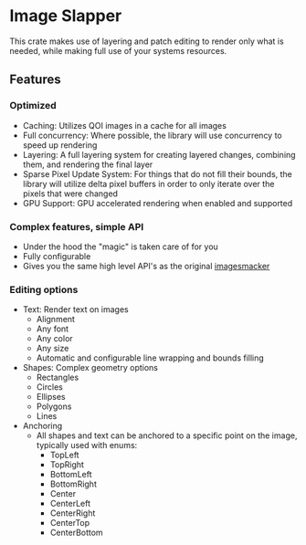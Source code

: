 # Image Slapper

This crate makes use of layering and patch editing to render only what is needed, while making full use of your systems resources.

## Features

### Optimized

- Caching: Utilizes QOI images in a cache for all images
- Full concurrency: Where possible, the library will use concurrency to speed up rendering
- Layering: A full layering system for creating layered changes, combining them, and rendering the final layer
- Sparse Pixel Update System: For things that do not fill their bounds, the library will utilize delta pixel buffers in order to only iterate over the pixels that were changed
- GPU Support: GPU accelerated rendering when enabled and supported

### Complex features, simple API

- Under the hood the "magic" is taken care of for you
- Fully configurable
- Gives you the same high level API's as the original [imagesmacker](https://github.com/whinee/imagesmacker)

### Editing options

- Text: Render text on images
  - Alignment
  - Any font
  - Any color
  - Any size
  - Automatic and configurable line wrapping and bounds filling
- Shapes: Complex geometry options
  - Rectangles
  - Circles
  - Ellipses
  - Polygons
  - Lines
- Anchoring
  - All shapes and text can be anchored to a specific point on the image, typically used with enums:
    - TopLeft
    - TopRight
    - BottomLeft
    - BottomRight
    - Center
    - CenterLeft
    - CenterRight
    - CenterTop
    - CenterBottom
